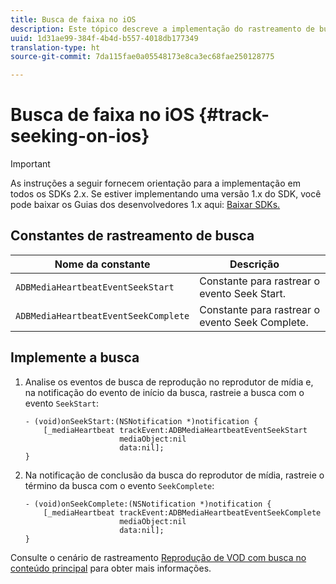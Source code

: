 ```yaml
---
title: Busca de faixa no iOS
description: Este tópico descreve a implementação do rastreamento de busca usando o SDK do Media no iOS.
uuid: 1d31ae99-384f-4b4d-b557-4018db177349
translation-type: ht
source-git-commit: 7da115fae0a05548173e8ca3ec68fae250128775

---
```



# Busca de faixa no iOS {#track-seeking-on-ios}

>[!IMPORTANT]
>
>As instruções a seguir fornecem orientação para a implementação em todos os SDKs 2.x. Se estiver implementando uma versão 1.x do SDK, você pode baixar os Guias dos desenvolvedores 1.x aqui: [Baixar SDKs.](/help/sdk-implement/download-sdks.md)

## Constantes de rastreamento de busca

| Nome da constante | Descrição     |
|---|---|
| `ADBMediaHeartbeatEventSeekStart` | Constante para rastrear o evento Seek Start. |
| `ADBMediaHeartbeatEventSeekComplete` | Constante para rastrear o evento Seek Complete. |

## Implemente a busca

1. Analise os eventos de busca de reprodução no reprodutor de mídia e, na notificação do evento de início da busca, rastreie a busca com o evento `SeekStart`:

   ```
   - (void)onSeekStart:(NSNotification *)notification { 
       [_mediaHeartbeat trackEvent:ADBMediaHeartbeatEventSeekStart  
                        mediaObject:nil  
                        data:nil]; 
   }
   ```

1. Na notificação de conclusão da busca do reprodutor de mídia, rastreie o término da busca com o evento `SeekComplete`:

   ```
   - (void)onSeekComplete:(NSNotification *)notification { 
       [_mediaHeartbeat trackEvent:ADBMediaHeartbeatEventSeekComplete  
                        mediaObject:nil  
                        data:nil]; 
   }
   ```

Consulte o cenário de rastreamento [Reprodução de VOD com busca no conteúdo principal](/help/sdk-implement/tracking-scenarios/vod-seeking.md) para obter mais informações.
